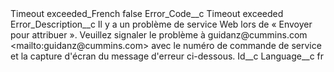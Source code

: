 <?xml version="1.0" encoding="UTF-8"?>
<CustomMetadata xmlns="http://soap.sforce.com/2006/04/metadata" xmlns:xsi="http://www.w3.org/2001/XMLSchema-instance" xmlns:xsd="http://www.w3.org/2001/XMLSchema">
    <label>Timeout exceeded_French</label>
    <protected>false</protected>
    <values>
        <field>Error_Code__c</field>
        <value xsi:type="xsd:string">Timeout exceeded</value>
    </values>
    <values>
        <field>Error_Description__c</field>
        <value xsi:type="xsd:string">Il y a un problème de service Web lors de « Envoyer pour attribuer ». Veuillez signaler le problème à guidanz@cummins.com &lt;mailto:guidanz@cummins.com&gt;  avec le numéro de commande de service et la capture d&apos;écran du message d&apos;erreur ci-dessous.</value>
    </values>
    <values>
        <field>Id__c</field>
        <value xsi:nil="true"/>
    </values>
    <values>
        <field>Language__c</field>
        <value xsi:type="xsd:string">fr</value>
    </values>
</CustomMetadata>
